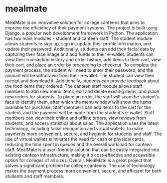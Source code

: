 # mealmate

MealMate is an innovative solution for college canteens that aims to improve the efficiency of their payment systems. The project is built using Django, a popular web development framework in Python.
The application has two main modules - student and canteen staff. The student module allows students to sign up, sign in, update their profile information, and update their password. Additionally, students can add their facial data by capturing their face image and add funds to their e-wallet. Students can view their transaction history and order history, add items to their cart, view their cart, and place an order by proceeding to checkout. To complete the payment process, the student will need to enter their password, and the amount will be withdrawn from their e-wallet. The student can view their receipt and download it. Additionally, students can provide feedback about the food items they ordered.
The canteen staff module allows staff members to add new menu items, edit and delete existing items, and place new orders for students. To place an order, the staff will scan the student's face to identify them, after which the menu window will show the items available for purchase. Staff members can add items to the cart for the student, and the payment will be made from the student's e-wallet. Staff members can view their online and offline orders, view reviews from students, and access statistics about sales.
The application uses the latest technology, including facial recognition and virtual wallets, to make payments more convenient, secure, and hygienic for students and staff. The use of virtual wallets eliminates the need for cash or physical cards, reducing the time spent in queues and the overall workload for canteen staff. MealMate is a user-friendly solution that can be easily integrated into existing canteen infrastructure, making it a cost-effective and accessible option for colleges of all sizes.
Overall, MealMate is a great project that solves a significant problem for college canteens. The use of technology makes the payment process more convenient, secure, and efficient for both students and staff members.
